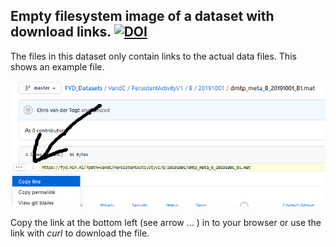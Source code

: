 ## Empty filesystem image of a dataset with download links. [![DOI](https://zenodo.org/badge/DOI/10.5281/zenodo.4716654.svg)](https://doi.org/10.5281/zenodo.4716654)

The files in this dataset only contain links to the actual data files. This shows an example file.  


![](img.png?raw=true)  

Copy the link at the bottom left (see arrow ... ) in to your browser or use the link with *curl* to download the file.  


